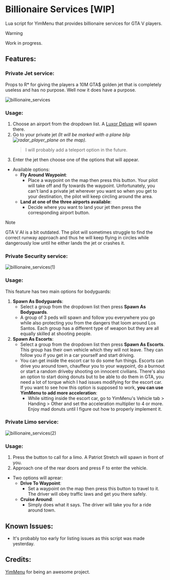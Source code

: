 # Billionaire Services [WIP]
Lua script for YimMenu that provides billionaire services for GTA V players.

> [!WARNING]
> Work in progress.

## Features:
### Private Jet service:
Props to R* for giving the players a 10M GTA$ golden jet that is completely useless and has no purpose. 
Well now it does have a purpose.

![billionaire_services](https://github.com/xesdoog/Billionaire-Script/assets/66764345/93dfa7b2-c52c-4130-9f71-7a57a40b7f95)

### Usage:
1. Choose an airport from the dropdown list. A [Luxor Deluxe](https://static.wikia.nocookie.net/gtawiki/images/1/1f/LuxorDeluxe-GTAV-front.png/revision/latest/scale-to-width-down/1000?cb=20150614102306) will spawn there.
2. Go to your private jet *(It will be marked with a plane blip ![radar_player_plane](https://github.com/xesdoog/Billionaire-Script/assets/66764345/2cd7a70c-77c9-4c24-806d-fe744e216009)
 on the map).*
   > I will probably add a teleport option in the future.
4. Enter the jet then choose one of the options that will appear.
- Available options:
  - **Fly Around Waypoint**:
    - Place a waypoint on the map then press this button. Your pilot will take off and fly towards the waypoint. Unfortunately, you can't land a private jet wherever you want so when you get to your destination, the pilot will keep circling around the area.
  - **Land at one of the three airports available**:
    - Decide where you want to land your jet then press the corresponding airport button.
> [!NOTE]
> GTA V AI is a bit outdated. The pilot will sometimes struggle to find the correct runway approach and thus he will keep flying in circles while dangerously low until he either lands the jet or crashes it.

### Private Security service:

![billionaire_services(1)](https://github.com/xesdoog/Billionaire-Script/assets/66764345/cbb7b98d-1e73-454c-946f-453950664407)

### Usage:
This feature has two main options for bodyguards:
1. **Spawn As Bodyguards**:
   - Select a group from the dropdown list then press **Spawn As Bodyguards**.
   - A group of 3 peds will spawn and follow you everywhere you go while also protecting you from the dangers that loom around Los Santos. Each group has a different type of weapon but they are all equally skilled at shooting people.
3. **Spawn As Escorts**:
   - Select a group from the dropdown list then press **Spawn As Escorts**. This group has their own vehicle which they will not leave. They can follow you if you get in a car yourself and start driving.
   - You can get inside the escort car to do some fun things. Escorts can drive you around town, chauffeur you to your waypoint, do a burnout or start a random driveby shooting on innocent civilians. There's also an option to start doing donuts but to be able to do them in GTA, you need a lot of torque which I had issues modifying for the escort car. If you want to see how this option is supposed to work, **you can use YimMenu to add more acceleration**:
     - While sitting inside the escort car, go to YimMenu's Vehicle tab > Handing > Other and set the acceleration multiplier to 4 or more. Enjoy mad donuts until I figure out how to properly implement it.

### Private Limo service:

![billionaire_services(2)](https://github.com/xesdoog/Billionaire-Script/assets/66764345/07b1c8f3-6511-4dd6-9a4f-c7f86d84898d)

### Usage:
1. Press the button to call for a limo. A Patriot Stretch will spawn in front of you.
2. Approach one of the rear doors and press F to enter the vehicle.
 - Two options will aprear:
   - **Drive To Waypoint**:
      - Set a waypoint on the map then press this button to travel to it. The driver will obey traffic laws and get you there safely.
   - **Cruise Around**:
      - Simply does what it says. The driver will take you for a ride around town.

## Known Issues:
- It's probably too early for listing issues as this script was made yesterday.

## Credits:
[YimMenu](https://github.com/YimMenu/YimMenu) for being an awesome project.
